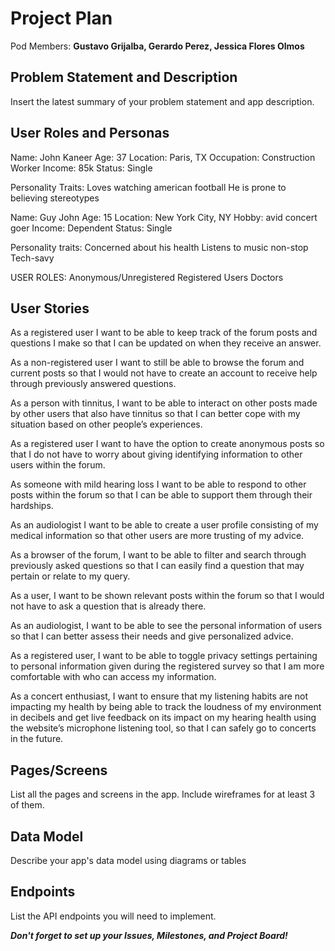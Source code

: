 # Project Plan

Pod Members: **Gustavo Grijalba, Gerardo Perez, Jessica Flores Olmos**

## Problem Statement and Description

Insert the latest summary of your problem statement and app description.

## User Roles and Personas

Name: John Kaneer
Age: 37
Location: Paris, TX
Occupation: Construction Worker
Income: 85k
Status: Single

Personality Traits:
Loves watching american football
He is prone to believing stereotypes

Name: Guy John
Age: 15
Location: New York City, NY
Hobby: avid concert goer
Income: Dependent 
Status: Single

Personality traits: 
Concerned about his health
Listens to music non-stop
Tech-savy 

USER ROLES:
Anonymous/Unregistered
Registered Users
Doctors

## User Stories

As a registered user I want to be able to keep track of the forum posts and questions I make so that I can be updated on when they receive an answer. 

As a non-registered user I want to still be able to browse the forum and current posts so that I would not have to create an account to receive help through previously answered questions. 

As a person with tinnitus, I want to be able to interact on other posts made by other users that also have tinnitus so that I can better cope with my situation based on other people’s experiences. 

As a registered user I want to have the option to create anonymous posts so that I do not have to worry about giving identifying information to other users within the forum. 

As someone with mild hearing loss I want to be able to respond to other posts within the forum so that I can be able to support them through their hardships. 

As an audiologist I want to be able to create a user profile consisting of my medical information so that other users are more trusting of my advice. 

As a browser of the forum, I want to be able to filter and search through previously asked questions so that I can easily find a question that may pertain or relate to my query. 

As a user, I want to be shown relevant posts within the forum so that I would not have to ask a question that is already there.

As an audiologist, I want to be able to see the personal information of users so that I can better assess their needs and give personalized advice.

As a registered user, I want to be able to toggle privacy settings pertaining to personal information given during the registered survey so that I am more comfortable with who can access my information. 

As a concert enthusiast, I want to ensure that my listening habits are not impacting my health by being able to track the loudness of my environment in decibels and get live feedback on its impact on my hearing health using the website’s microphone listening tool, so that I can safely go to concerts in the future. 


## Pages/Screens

List all the pages and screens in the app. Include wireframes for at least 3 of them.

## Data Model

Describe your app's data model using diagrams or tables

## Endpoints

List the API endpoints you will need to implement.

***Don't forget to set up your Issues, Milestones, and Project Board!***

